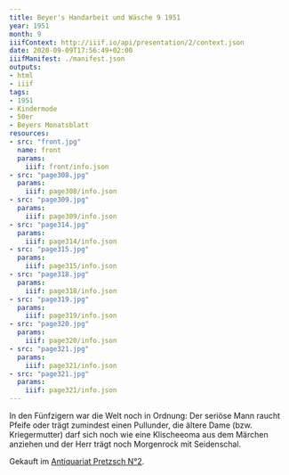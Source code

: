 ```yaml
---
title: Beyer's Handarbeit und Wäsche 9 1951
year: 1951
month: 9
iiifContext: http://iiif.io/api/presentation/2/context.json
date: 2020-09-09T17:56:49+02:00
iiifManifest: ./manifest.json
outputs:
- html
- iiif
tags:
- 1951
- Kindermode
- 50er
- Beyers Monatsblatt
resources:
- src: "front.jpg"
  name: front
  params:
    iiif: front/info.json
- src: "page308.jpg"
  params:
    iiif: page308/info.json
- src: "page309.jpg"
  params:
    iiif: page309/info.json
- src: "page314.jpg"
  params:
    iiif: page314/info.json
- src: "page315.jpg"
  params:
    iiif: page315/info.json
- src: "page318.jpg"
  params:
    iiif: page318/info.json
- src: "page319.jpg"
  params:
    iiif: page319/info.json
- src: "page320.jpg"
  params:
    iiif: page320/info.json
- src: "page321.jpg"
  params:
    iiif: page321/info.json
- src: "page321.jpg"
  params:
    iiif: page321/info.json
---
```

In den Fünfzigern war die Welt noch in Ordnung: Der seriöse Mann raucht Pfeife oder trägt zumindest einen Pullunder, <!--more-->
die ältere Dame (bzw. Kriegermutter) darf sich noch wie eine Klischeeoma aus dem Märchen anziehen und der Herr trägt noch Morgenrock mit Seidenschal.

<div class="source">Gekauft im <a href="https://antiquariat-pretzsch.de/">Antiquariat Pretzsch N°2</a>.</div>
